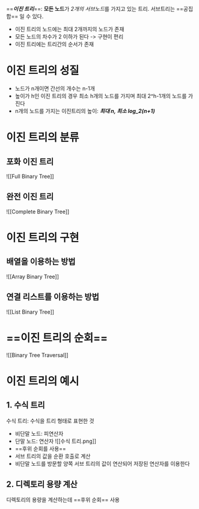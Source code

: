 ==***이진 트리***==: **모든 노드**가 *2개의 서브노드*를 가지고 있는 트리. 서브트리는 ==공집합== 일 수 있다.
- 이진 트리의 노드에는 최대 2개까지의 노드가 존재
- 모든 노드의 차수가 2 이하가 된다 -> 구현이 편리
- 이진 트리에는 트리간의 순서가 존재

# 이진 트리의 성질
- 노드가 n개이면 간선의 개수는 n-1개
- 높이가 h인 이진 트리의 경우 최소 h개의 노드를 가지며 최대 2^h-1개의 노드를 가진다
- n개의 노드를 가지는 이진트리의 높이: ***최대 n, 최소 log_2(n+1)*** 
# 이진 트리의 분류
## 포화 이진 트리
![[Full Binary Tree]]
## 완전 이진 트리
![[Complete Binary Tree]]
# 이진 트리의 구현
## 배열을 이용하는 방법
![[Array Binary Tree]]
## 연결 리스트를 이용하는 방법
![[List Binary Tree]]
# ==이진 트리의 순회==
![[Binary Tree Traversal]]
# 이진 트리의 예시
## 1. 수식 트리
수식 트리: 수식을 트리 형태로 표현한 것
- 비단말 노드: 피연산자
- 단말 노드: 연산자
![[수식 트리.png]]
- ==후위 순회를 사용==
- 서브 트리의 값을 순환 호출로 계산
- 비단말 노드를 방문할 양쪽 서브 트리의 값이 연산되어 저장된 연산자를 이용한다
## 2. 디렉토리 용량 계산
디렉토리의 용량을 계산하는데 ==후위 순회== 사용
